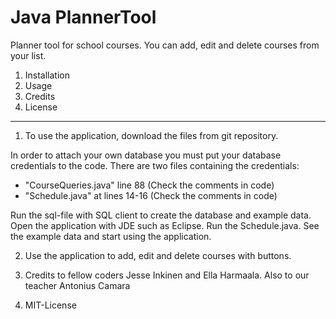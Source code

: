 # Java PlannerTool
Planner tool for school courses.
You can add, edit and delete courses from your list.

1. Installation
2. Usage
3. Credits 
4. License

-----------------------------------------------------------------------------------------------------------------------------------
1. To use the application, download the files from git repository.

In order to attach your own database you must put your database credentials to the code. 
There are two files containing the credentials:
- "CourseQueries.java" line 88 (Check the comments in code)
- "Schedule.java" at lines 14-16 (Check the comments in code)

Run the sql-file with SQL client to create the database and example data. Open the application with JDE such as Eclipse. Run the Schedule.java. See the example data and start using the application.

2. Use the application to add, edit and delete courses with buttons.

3. Credits to fellow coders Jesse Inkinen and Ella Harmaala. Also to our teacher Antonius Camara

4. MIT-License

